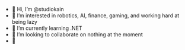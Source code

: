- 👋 Hi, I’m @studiokain
- 👀 I’m interested in robotics, AI, finance, gaming, and working hard at being lazy
- 🌱 I’m currently learning .NET
- 💞️ I’m looking to collaborate on nothing at the moment
- 🎉

<!---
studiokain/studiokain is a ✨ special ✨ repository because its `README.md` (this file) appears on your GitHub profile.
You can click the Preview link to take a look at your changes.
--->
